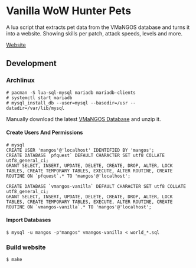 # Vanilla WoW Hunter Pets

A lua script that extracts pet data from the VMaNGOS database and turns it into a website.
Showing skills per patch, attack speeds, levels and more.

[Website](https://shagu.org/hunter)


## Development

### Archlinux

    # pacman -S lua-sql-mysql mariadb mariadb-clients
    # systemctl start mariadb
    # mysql_install_db --user=mysql --basedir=/usr --datadir=/var/lib/mysql

Manually download the latest [VMaNGOS Database](https://github.com/brotalnia/database) and unzip it.

#### Create Users And Permissions

    # mysql
    CREATE USER 'mangos'@'localhost' IDENTIFIED BY 'mangos';
    CREATE DATABASE `pfquest` DEFAULT CHARACTER SET utf8 COLLATE utf8_general_ci;
    GRANT SELECT, INSERT, UPDATE, DELETE, CREATE, DROP, ALTER, LOCK TABLES, CREATE TEMPORARY TABLES, EXECUTE, ALTER ROUTINE, CREATE ROUTINE ON `pfquest`.* TO 'mangos'@'localhost';

    CREATE DATABASE `vmangos-vanilla` DEFAULT CHARACTER SET utf8 COLLATE utf8_general_ci;
    GRANT SELECT, INSERT, UPDATE, DELETE, CREATE, DROP, ALTER, LOCK TABLES, CREATE TEMPORARY TABLES, EXECUTE, ALTER ROUTINE, CREATE ROUTINE ON `vmangos-vanilla`.* TO 'mangos'@'localhost';

#### Import Databases
    $ mysql -u mangos -p"mangos" vmangos-vanilla < world_*.sql

### Build website

    $ make
